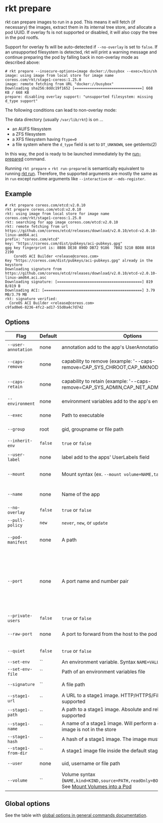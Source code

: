 # rkt prepare

rkt can prepare images to run in a pod.
This means it will fetch (if necessary) the images, extract them in its internal tree store, and allocate a pod UUID.
If overlay fs is not supported or disabled, it will also copy the tree in the pod rootfs.

Support for overlay fs will be auto-detected if `--no-overlay` is set to `false`. If an unsupported filesystem is detected, rkt will print a warning message and continue preparing the pod by falling back in non-overlay mode as described above:

```
# rkt prepare --insecure-options=image docker://busybox --exec=/bin/sh
image: using image from local store for image name coreos.com/rkt/stage1-coreos:1.25.0
image: remote fetching from URL "docker://busybox"
Downloading sha256:8ddc19f1652 [===============================] 668 KB / 668 KB
prepare: disabling overlay support: "unsupported filesystem: missing d_type support"
```

The following conditions can lead to non-overlay mode:

The data directory (usually `/var/lib/rkt`) is on ...
- an AUFS filesystem
- a ZFS filesystem
- a XFS filesystem having `ftype=0`
- a file system where the `d_type` field is set to `DT_UNKNOWN`, see getdents(2)

In this way, the pod is ready to be launched immediately by the [run-prepared][run-prepared] command.

Running `rkt prepare` + `rkt run-prepared` is semantically equivalent to running [rkt run][run].
Therefore, the supported arguments are mostly the same as in `run` except runtime arguments like `--interactive` or `--mds-register`.

## Example

```
# rkt prepare coreos.com/etcd:v2.0.10
rkt prepare coreos.com/etcd:v2.0.10
rkt: using image from local store for image name coreos.com/rkt/stage1-coreos:1.25.0
rkt: searching for app image coreos.com/etcd:v2.0.10
rkt: remote fetching from url https://github.com/coreos/etcd/releases/download/v2.0.10/etcd-v2.0.10-linux-amd64.aci
prefix: "coreos.com/etcd"
key: "https://coreos.com/dist/pubkeys/aci-pubkeys.gpg"
gpg key fingerprint is: 8B86 DE38 890D DB72 9186  7B02 5210 BD88 8818 2190
	CoreOS ACI Builder <release@coreos.com>
Key "https://coreos.com/dist/pubkeys/aci-pubkeys.gpg" already in the keystore
Downloading signature from https://github.com/coreos/etcd/releases/download/v2.0.10/etcd-v2.0.10-linux-amd64.aci.asc
Downloading signature: [=======================================] 819 B/819 B
Downloading ACI: [=============================================] 3.79 MB/3.79 MB
rkt: signature verified:
  CoreOS ACI Builder <release@coreos.com>
c9fad0e6-8236-4fc2-ad17-55d0a4c7d742
```

## Options

| Flag | Default | Options | Description |
| --- | --- | --- | --- |
| `--user-annotation` | none | annotation add to the app's UserAnnotations field | Set the app's annotations (example: '--annotation=foo=bar'). |
| `--caps-remove` | none | capability to remove (example: '--caps-remove=CAP\_SYS\_CHROOT,CAP\_MKNOD') | Capabilities to remove from the process's capabilities bounding set, all others from the default set will be included |
| `--caps-retain` | none | capability to retain (example: '--caps-remove=CAP\_SYS\_ADMIN,CAP\_NET\_ADMIN') | Capabilities to retain in the process's capabilities bounding set, all others will be removed |
| `--environment` | none | environment variables add to the app's environment variables | Set the app's environment variables (example: '--environment=foo=bar'). |
| `--exec` | none | Path to executable | Override the exec command for the preceding image. |
| `--group` | root | gid, groupname or file path | Group override for the preceding image (example: '--group=group') |
| `--inherit-env` | `false` | `true` or `false` | Inherit all environment variables not set by apps. |
| `--user-label` | none | label add to the apps' UserLabels field | Set the app's labels (example: '--label=foo=bar'). |
| `--mount` | none | Mount syntax (ex. `--mount volume=NAME,target=PATH`) | Mount point binding a volume to a path within an app. See [Mounting Volumes without Mount Points][vol-no-mount]. |
| `--name` | none | Name of the app | Set the name of the app (example: '--name=foo'). If not set, then the app name default to the image's name |
| `--no-overlay` | `false` | `true` or `false` | Disable the overlay filesystem. |
| `--pull-policy` | `new` | `never`, `new`, or `update` | Sets the policy for when to fetch an image. See [image fetching behavior][img-fetch] |
| `--pod-manifest` | none | A path | The path to the pod manifest. If it's non-empty, then only `--net`, `--no-overlay` and `--interactive` will have effect. |
| `--port` | none | A port name and number pair | Container port name to expose through host port number. Requires [contained network][contained]. Syntax: `--port=NAME:<HOSTIP>:HOSTPORT` The NAME is that given in the ACI. By convention, Docker containers' EXPOSEd ports are given a name formed from the port number, a hyphen, and the protocol, e.g., `80-tcp`, giving something like `--port=80-tcp:8080`. The HOSTIP is optional. |
| `--private-users` |  `false` | `true` or `false` | Run within user namespaces |
| `--raw-port` | none | A port to forward from the host to the pod | Syntax: `--raw-port=name:proto:podPort:hostIP:hostPort`, e.g. `http:tcp:80:0.0.0.0:8080` |
| `--quiet` |  `false` | `true` or `false` | Suppress superfluous output on stdout, print only the UUID on success |
| `--set-env` |  `` | An environment variable. Syntax `NAME=VALUE` | An environment variable to set for apps |
| `--set-env-file` |  `` | Path of an environment variables file | Environment variables to set for apps |
| `--signature` |  `` | A file path | Local signature file to use in validating the preceding image |
| `--stage1-url` |  `` | A URL to a stage1 image. HTTP/HTTPS/File/Docker URLs are supported | Image to use as stage1 |
| `--stage1-path` |  `` | A path to a stage1 image. Absolute and relative paths are supported | Image to use as stage1 |
| `--stage1-name` |  `` | A name of a stage1 image. Will perform a discovery if the image is not in the store | Image to use as stage1 |
| `--stage1-hash` |  `` | A hash of a stage1 image. The image must exist in the store | Image to use as stage1 |
| `--stage1-from-dir` |  `` | A stage1 image file inside the default stage1 images directory | Image to use as stage1 |
| `--user` | none | uid, username or file path | user override for the preceding image (example: '--user=user') |
| `--volume` |  `` | Volume syntax (`NAME,kind=KIND,source=PATH,readOnly=BOOL,recursive=BOOL`). See [Mount Volumes into a Pod][mount-vol] | Volumes to make available in the pod |

## Global options

See the table with [global options in general commands documentation][global-options].


[contained]: ../networking/overview.md#contained-mode
[global-options]: ../commands.md#global-options
[img-fetch]: ../image-fetching-behavior.md
[mount-vol]: run.md#mount-volumes-into-a-pod
[run]: run.md
[run-prepared]: run-prepared.md
[vol-no-mount]: run.md#mounting-volumes-without-mount-points
